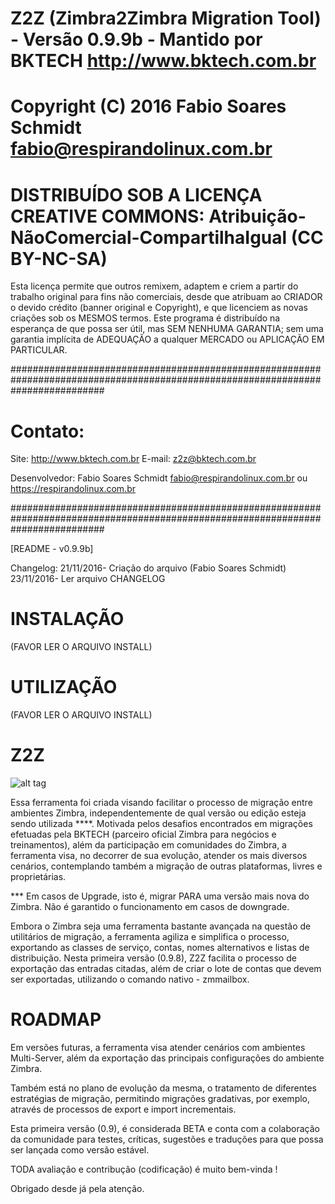 # Z2Z (Zimbra2Zimbra Migration Tool) - Versão 0.9.9b - Mantido por BKTECH <http://www.bktech.com.br>
 
# Copyright (C) 2016  Fabio Soares Schmidt <fabio@respirandolinux.com.br> 

# DISTRIBUÍDO SOB A LICENÇA CREATIVE COMMONS: Atribuição-NãoComercial-CompartilhaIgual (CC BY-NC-SA)

Esta licença permite que outros remixem, adaptem e criem a partir do trabalho original para fins não comerciais, desde que atribuam
ao CRIADOR o devido crédito (banner original e Copyright), e que licenciem as novas criações sob os MESMOS termos. Este programa é 
distribuído na esperança de que possa ser útil, mas SEM NENHUMA GARANTIA; sem uma garantia implícita de ADEQUAÇÃO a qualquer MERCADO ou 
APLICAÇÃO EM PARTICULAR.
 
#################################################################################################################################
 
# Contato:
 
 Site: <http://www.bktech.com.br>
 E-mail: <z2z@bktech.com.br>
 
 Desenvolvedor: Fabio Soares Schmidt <fabio@respirandolinux.com.br> ou <https://respirandolinux.com.br>

#################################################################################################################################
										
[README - v0.9.9b]
												
Changelog: 
21/11/2016- Criação do arquivo (Fabio Soares Schmidt)
23/11/2016- Ler arquivo CHANGELOG

# INSTALAÇÃO
 
 (FAVOR LER O ARQUIVO INSTALL)
 
# UTILIZAÇÃO
 
 (FAVOR LER O ARQUIVO INSTALL)
  
# Z2Z

![alt tag](https://respirandolinux.files.wordpress.com/2016/11/prtscr-capture1.jpg)

 Essa ferramenta foi criada visando facilitar o processo de migração entre ambientes Zimbra, independentemente de qual versão
 ou edição esteja sendo utilizada ****. Motivada pelos desafios encontrados em migrações efetuadas pela BKTECH (parceiro oficial Zimbra para negócios
 e treinamentos), além da participação em comunidades do Zimbra, a ferramenta visa, no decorrer de sua evolução, atender os mais diversos cenários, contemplando também a migração de outras plataformas, livres e proprietárias.
 
 *** Em casos de Upgrade, isto é, migrar PARA uma versão mais nova do Zimbra. Não é garantido o funcionamento em casos de downgrade.
 
Embora o Zimbra seja uma ferramenta bastante avançada na questão de utilitários de migração, a ferramenta agiliza e simplifica o processo, exportando as classes de serviço, contas, nomes alternativos e listas de distribuição. Nesta primeira versão (0.9.8), Z2Z facilita o processo de exportação das entradas citadas, além de criar o lote de contas que devem ser exportadas, utilizando o comando nativo - zmmailbox.

# ROADMAP
 
Em versões futuras, a ferramenta visa atender cenários com ambientes Multi-Server, além da exportação das principais configurações do ambiente Zimbra.

Também está no plano de evolução da mesma, o tratamento de diferentes estratégias de migração, permitindo migrações gradativas, por exemplo, através  de processos de export e import incrementais. 
 
Esta primeira versão (0.9), é considerada BETA e conta com a colaboração da comunidade para testes, críticas, sugestões e traduções para que possa ser lançada como versão estável.
 
TODA avaliação e contribução (codificação) é muito bem-vinda !
 
 Obrigado desde já pela atenção.
